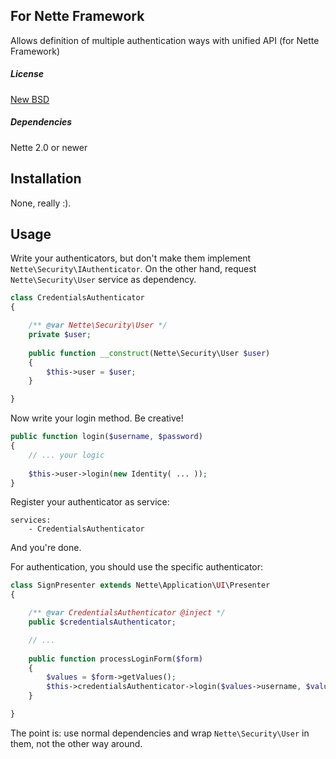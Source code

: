 ## For Nette Framework

Allows definition of multiple authentication ways with unified API (for Nette Framework)

##### License

[New BSD](http://choosealicense.com/licenses/bsd-3-clause/)

##### Dependencies

Nette 2.0 or newer

## Installation

None, really :).

## Usage

Write your authenticators, but don't make them implement `Nette\Security\IAuthenticator`. On the other hand, request `Nette\Security\User` service as dependency.

```php
class CredentialsAuthenticator
{

    /** @var Nette\Security\User */
    private $user;
    
    public function __construct(Nette\Security\User $user)
    {
        $this->user = $user;
    }

}
```

Now write your login method. Be creative!

```php
public function login($username, $password)
{
    // ... your logic
    
    $this->user->login(new Identity( ... ));
}
```

Register your authenticator as service:

```neon
services:
    - CredentialsAuthenticator
```

And you're done.

For authentication, you should use the specific authenticator:

```php
class SignPresenter extends Nette\Application\UI\Presenter
{

    /** @var CredentialsAuthenticator @inject */
    public $credentialsAuthenticator;

    // ...
    
    public function processLoginForm($form)
    {
        $values = $form->getValues();
        $this->credentialsAuthenticator->login($values->username, $values->password);
    }

}
```

The point is: use normal dependencies and wrap `Nette\Security\User` in them, not the other way around.
